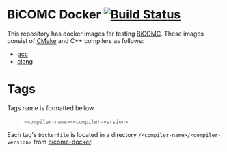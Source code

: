 # BiCOMC Docker [![Build Status](https://travis-ci.org/yudonguk/bicomc-docker.svg?branch=master)](https://travis-ci.org/yudonguk/bicomc-docker)

This repository has docker images for testing [BiCOMC](https://github.com/yudonguk/bicomc).
These images consist of [CMake](https://cmake.org) and C++ compilers as follows:

- [gcc](https://gcc.gnu.org)
- [clang](https://clang.llvm.org)

# Tags

Tags name is formatted bellow.

> `<compiler-name>`-`<compiler-version>`

Each tag's `Dockerfile` is located in a directory `/<compiler-name>/<compiler-version>` from [bicomc-docker](https://github.com/yudonguk/bicomc-docker).
